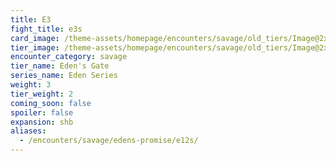 ```yaml
---
title: E3
fight_title: e3s
card_image: /theme-assets/homepage/encounters/savage/old_tiers/Image@2x.png
tier_image: /theme-assets/homepage/encounters/savage/old_tiers/Image@2x.png
encounter_category: savage
tier_name: Eden's Gate
series_name: Eden Series
weight: 3
tier_weight: 2
coming_soon: false
spoiler: false
expansion: shb
aliases:
  - /encounters/savage/edens-promise/e12s/
---
```

